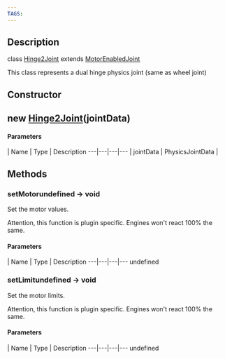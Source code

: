 ```yaml
---
TAGS:
---
```

## Description

class [Hinge2Joint](/classes/2.4/Hinge2Joint) extends [MotorEnabledJoint](/classes/2.4/MotorEnabledJoint)

This class represents a dual hinge physics joint (same as wheel joint)

## Constructor

## new [Hinge2Joint](/classes/2.4/Hinge2Joint)(jointData)



#### Parameters
 | Name | Type | Description
---|---|---|---
 | jointData | PhysicsJointData | 

## Methods

### setMotorundefined &rarr; void

Set the motor values.

Attention, this function is plugin specific. Engines won't react 100% the same.

#### Parameters
 | Name | Type | Description
---|---|---|---
undefined
### setLimitundefined &rarr; void

Set the motor limits.

Attention, this function is plugin specific. Engines won't react 100% the same.

#### Parameters
 | Name | Type | Description
---|---|---|---
undefined
